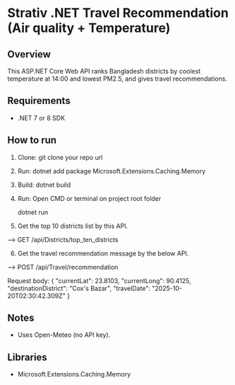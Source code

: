 # Strativ .NET Travel Recommendation (Air quality + Temperature)

## Overview
This ASP.NET Core Web API ranks Bangladesh districts by coolest temperature at 14:00 and lowest PM2.5, and gives travel recommendations.

## Requirements
- .NET 7 or 8 SDK

## How to run
1. Clone:
   git clone your repo url

2. Run: dotnet add package Microsoft.Extensions.Caching.Memory

3. Build:
   dotnet build
4. Run: Open CMD or terminal on project root folder 

   dotnet run

5. Get the top 10 districts list by this API.

--> GET /api/Districts/top_ten_districts

6. Get the travel recommendation message by the below API.

--> POST /api/Travel/recommendation

Request body:
{
  "currentLat": 23.8103,
  "currentLong": 90.4125,
  "destinationDistrict": "Cox's Bazar",
  "travelDate": "2025-10-20T02:30:42.309Z"
}

## Notes
- Uses Open-Meteo (no API key).

## Libraries
- Microsoft.Extensions.Caching.Memory



